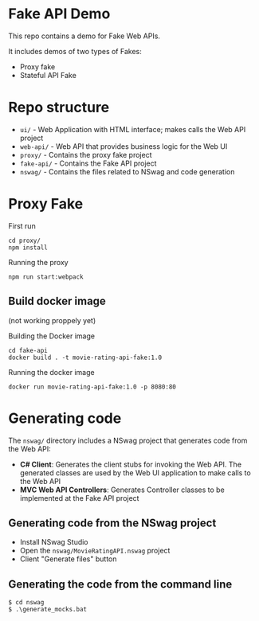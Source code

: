 # Fake API Demo

This repo contains a demo for Fake Web APIs.

It includes demos of two types of Fakes:

* Proxy fake
* Stateful API Fake

# Repo structure
* `ui/` - Web Application with HTML interface; makes calls the Web API project
* `web-api/` - Web API that provides business logic for the Web UI
* `proxy/` - Contains the proxy fake project
* `fake-api/` - Contains the Fake API project
* `nswag/` - Contains the files related to NSwag and code generation


# Proxy Fake

First run
```
cd proxy/
npm install
```

Running the proxy
```
npm run start:webpack
```

## Build docker image
(not working proppely yet)

Building the Docker image

```
cd fake-api
docker build . -t movie-rating-api-fake:1.0
```

Running the docker image
```
docker run movie-rating-api-fake:1.0 -p 8080:80
```

# Generating code

The `nswag/` directory includes a NSwag project that generates code from the Web API:

* __C# Client__: Generates the client stubs for invoking the Web API. The generated classes are used by the Web UI application to make calls to the Web API
* __MVC Web API Controllers__: Generates Controller classes to be implemented at the Fake API project

## Generating code from the NSwag project
* Install NSwag Studio
* Open the `nswag/MovieRatingAPI.nswag` project
* Client "Generate files" button

## Generating the code from the command line
```
$ cd nswag
$ .\generate_mocks.bat
```